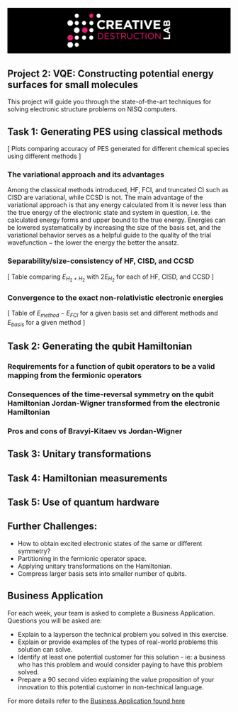 ![CDL 2022 Cohort Project](../CDL_logo.jpg)

## Project 2: VQE: Constructing potential energy surfaces for small molecules

This project will guide you through the state-of-the-art techniques for solving electronic structure problems on NISQ computers.


## Task 1: Generating PES using classical methods

[ Plots comparing accuracy of PES generated for different chemical species using different methods ]

### The variational approach and its advantages
Among the classical methods introduced, HF, FCI, and truncated CI such as CISD are variational, while CCSD is not. The main advantage of the variational approach is that any energy calculated from it is never less than the true energy of the electronic state and system in question, i.e. the calculated energy forms and upper bound to the true energy. Energies can be lowered systematically by increasing the size of the basis set, and the variational behavior serves as a helpful guide to the quality of the trial wavefunction $-$ the lower the energy the better the ansatz.

### Separability/size-consistency of HF, CISD, and CCSD

[ Table comparing $E_{H_2 + H_2}$ with $2E_{H_2}$ for each of HF, CISD, and CCSD ]

### Convergence to the exact non-relativistic electronic energies

[ Table of $E_{method} - E_{FCI}$ for a given basis set and different methods and $E_{basis}$ for a given method ]

## Task 2: Generating the qubit Hamiltonian

### Requirements for a function of qubit operators to be a valid mapping from the fermionic operators

### Consequences of the time-reversal symmetry on the qubit Hamiltonian Jordan-Wigner transformed from the electronic Hamiltonian

### Pros and cons of Bravyi-Kitaev vs Jordan-Wigner

## Task 3: Unitary transformations

## Task 4: Hamiltonian measurements

## Task 5: Use of quantum hardware

## Further Challenges:

- How to obtain excited electronic states of the same or different symmetry?
- Partitioning in the fermionic operator space.
- Applying unitary transformations on the Hamiltonian.
- Compress larger basis sets into smaller number of qubits.

## Business Application

For each week, your team is asked to complete a Business Application. Questions you will be asked are:

- Explain to a layperson the technical problem you solved in this exercise.
- Explain or provide examples of the types of real-world problems this solution can solve.
- Identify at least one potential customer for this solution - ie: a business who has this problem and would consider paying to have this problem solved.
- Prepare a 90 second video explaining the value proposition of your innovation to this potential customer in non-technical language.

For more details refer to the [Business Application found here](./Business_Application.md)
